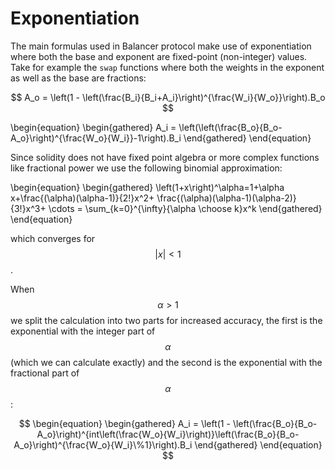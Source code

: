 # Exponentiation

The main formulas used in Balancer protocol make use of exponentiation where both the base and exponent are fixed-point \(non-integer\) values. Take for example the `swap` functions where both the weights in the exponent as well as the base are fractions:

$$
A_o = \left(1 - \left(\frac{B_i}{B_i+A_i}\right)^{\frac{W_i}{W_o}}\right).B_o
$$

\begin{equation} \begin{gathered} A\_i = \left\(\left\(\frac{B\_o}{B\_o-A\_o}\right\)^{\frac{W\_o}{W\_i}}-1\right\).B\_i \end{gathered} \end{equation}

Since solidity does not have fixed point algebra or more complex functions like fractional power we use the following binomial approximation:

\begin{equation} \begin{gathered} \left\(1+x\right\)^\alpha=1+\alpha x+\frac{\(\alpha\)\(\alpha-1\)}{2!}x^2+ \frac{\(\alpha\)\(\alpha-1\)\(\alpha-2\)}{3!}x^3+ \cdots = \sum\_{k=0}^{\infty}{\alpha \choose k}x^k \end{gathered} \end{equation}

which converges for $${|x| < 1}$$.

When $$\alpha>1$$ we split the calculation into two parts for increased accuracy, the first is the exponential with the integer part of $$\alpha$$ \(which we can calculate exactly\) and the second is the exponential with the fractional part of $$\alpha$$:

$$
\begin{equation}
\begin{gathered}
A_i = \left(1 - \left(\frac{B_o}{B_o-A_o}\right)^{int\left(\frac{W_o}{W_i}\right)}\left(\frac{B_o}{B_o-A_o}\right)^{\frac{W_o}{W_i}\%1}\right).B_i
\end{gathered}
\end{equation}
$$

